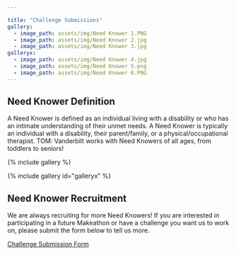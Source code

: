 ```yaml
---

title: "Challenge Submissions"
gallery:
  - image_path: assets/img/Need Knower 1.PNG
  - image_path: assets/img/Need Knower 2.jpg
  - image_path: assets/img/Need Knower 3.jpg
galleryx:
  - image_path: assets/img/Need Knower 4.jpg
  - image_path: assets/img/Need Knower 5.png
  - image_path: assets/img/Need Knower 6.PNG
---
```


## Need Knower Definition

A Need Knower is defined as an individual living with a disability or who has an intimate understanding of their unmet needs. A Need Knower is typically an individual with a disability, their parent/family, or a physical/occupational therapist. TOM: Vanderbilt works with Need Knowers of all ages, from toddlers to seniors!

{% include gallery %}

{% include gallery id="galleryx" %}

## Need Knower Recruitment

We are always recruiting for more Need Knowers! If you are interested in participating in a future Makeathon or have a challenge you want us to work on, please submit the form below to tell us more.<br>

[Challenge Submission Form](https://forms.gle/taXSCmMtuX8dpWSc6)
